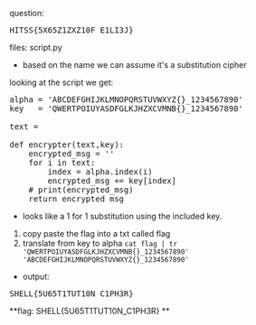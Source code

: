 
question:
<pre>
HITSS{5X65Z1ZXZ10F_E1LI3J}
</pre>
files: script.py
- based on the name we can assume it's a substitution cipher

looking at the script we get:
<pre>
alpha = 'ABCDEFGHIJKLMNOPQRSTUVWXYZ{}_1234567890'
key   = 'QWERTPOIUYASDFGLKJHZXCVMNB{}_1234567890'

text = <flag>

def encrypter(text,key):
    encrypted_msg = ''
    for i in text:
        index = alpha.index(i)
        encrypted_msg += key[index]
    # print(encrypted_msg)
    return encrypted_msg
</pre>

- looks like a 1 for 1 substitution using the included key.

1) copy paste the flag into a txt called flag
2) translate from key to alpha `cat flag | tr 'QWERTPOIUYASDFGLKJHZXCVMNB{}_1234567890' 'ABCDEFGHIJKLMNOPQRSTUVWXYZ{}_1234567890'
`
- output:
<pre>
SHELL{5U65T1TUT10N_C1PH3R} 
</pre>
**flag: SHELL{5U65T1TUT10N_C1PH3R} **
